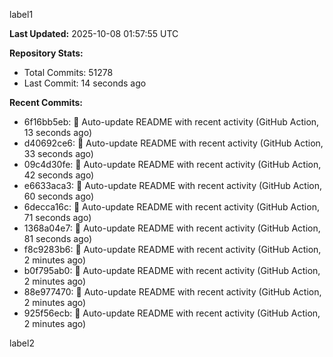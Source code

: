 
label1 
<!-- ACTIVITY_START -->
**Last Updated:** 2025-10-08 01:57:55 UTC

**Repository Stats:**
- Total Commits: 51278
- Last Commit: 14 seconds ago

**Recent Commits:**
- 6f16bb5eb: 🤖 Auto-update README with recent activity (GitHub Action, 13 seconds ago)
- d40692ce6: 🤖 Auto-update README with recent activity (GitHub Action, 33 seconds ago)
- 09c4d30fe: 🤖 Auto-update README with recent activity (GitHub Action, 42 seconds ago)
- e6633aca3: 🤖 Auto-update README with recent activity (GitHub Action, 60 seconds ago)
- 6decca16c: 🤖 Auto-update README with recent activity (GitHub Action, 71 seconds ago)
- 1368a04e7: 🤖 Auto-update README with recent activity (GitHub Action, 81 seconds ago)
- f8c9283b6: 🤖 Auto-update README with recent activity (GitHub Action, 2 minutes ago)
- b0f795ab0: 🤖 Auto-update README with recent activity (GitHub Action, 2 minutes ago)
- 88e977470: 🤖 Auto-update README with recent activity (GitHub Action, 2 minutes ago)
- 925f56ecb: 🤖 Auto-update README with recent activity (GitHub Action, 2 minutes ago)
<!-- ACTIVITY_END -->

label2
